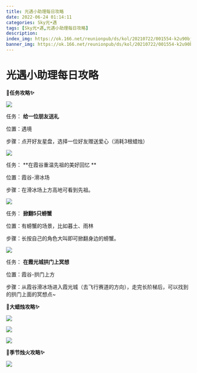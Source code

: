 ```yaml
---
title: 光遇小助理每日攻略
date: 2022-06-24 01:14:11
categories: Sky光•遇
tags: [Sky光•遇,光遇小助理每日攻略]
description: 
index_img: https://ok.166.net/reunionpub/ds/kol/20210722/001554-k2u90bj7ay.png?imageView&thumbnail=600x0&type=jpg
banner_img: https://ok.166.net/reunionpub/ds/kol/20210722/001554-k2u90bj7ay.png?imageView&thumbnail=600x0&type=jpg
---
```

# 光遇小助理每日攻略
**🎉任务攻略✨**

![](https://ok.166.net/reunionpub/ds/kol/20220624/005328-nd6f0btq3r.png)

任务： **给一位朋友送礼**

位置：遇境

步骤：点开好友星盘，选择一位好友赠送爱心（消耗3根蜡烛）

![](https://ok.166.net/reunionpub/ds/kol/20220624/005358-5q6ydowl4c.png)

任务： **在霞谷重温先祖的美好回忆  **

位置：霞谷-滑冰场

步骤：在滑冰场上方高地可看到先祖。

![](https://ok.166.net/reunionpub/ds/kol/20220624/005418-mae7c91wv8.png)

任务： **掀翻5只螃蟹**

位置：有螃蟹的场景，比如暮土、雨林

步骤：长按自己的角色大叫即可掀翻身边的螃蟹。

![](https://ok.166.net/reunionpub/ds/kol/20220624/005434-mo6latkydj.png)

任务： **在霞光城拱门上冥想**

位置：霞谷-拱门上方

步骤：从霞谷滑冰场进入霞光城（去飞行赛道的方向），走完长阶梯后，可以找到的拱门上面的冥想点~

 **🎉大蜡烛攻略✨**

![](https://ok.166.net/reunionpub/ds/kol/20220624/005524-7g689kodup.png)

![](https://ok.166.net/reunionpub/ds/kol/20220624/005719-r69dnufeks.png)

![](https://ok.166.net/reunionpub/ds/kol/20220624/005808-fthm49z21g.png)

  

 **🎉季节烛火攻略✨**

![](https://ok.166.net/reunionpub/ds/kol/20220624/005817-j67lqp9t5f.png)

  

  

